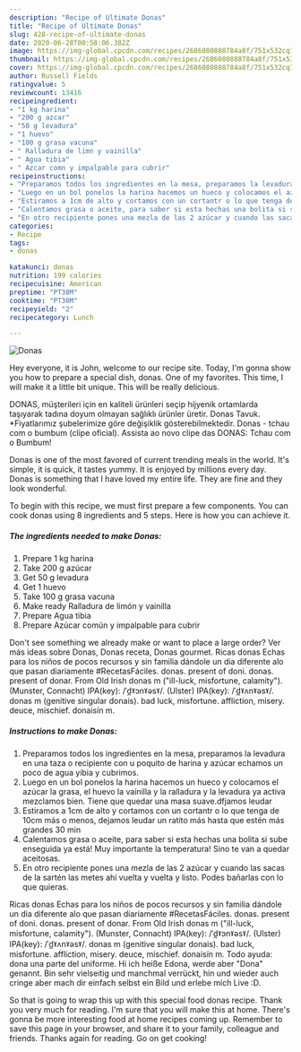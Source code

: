 ```yaml
---
description: "Recipe of Ultimate Donas"
title: "Recipe of Ultimate Donas"
slug: 428-recipe-of-ultimate-donas
date: 2020-06-28T00:58:06.382Z
image: https://img-global.cpcdn.com/recipes/2686080888784a8f/751x532cq70/donas-foto-principal.jpg
thumbnail: https://img-global.cpcdn.com/recipes/2686080888784a8f/751x532cq70/donas-foto-principal.jpg
cover: https://img-global.cpcdn.com/recipes/2686080888784a8f/751x532cq70/donas-foto-principal.jpg
author: Russell Fields
ratingvalue: 5
reviewcount: 13416
recipeingredient:
- "1 kg harina"
- "200 g azcar"
- "50 g levadura"
- "1 huevo"
- "100 g grasa vacuna"
- " Ralladura de limn y vainilla"
- " Agua tibia"
- " Azcar comn y impalpable para cubrir"
recipeinstructions:
- "Preparamos todos los ingredientes en la mesa, preparamos la levadura en una taza o recipiente con u poquito de harina y azúcar echamos un poco de agua yibia y cubrimos."
- "Luego en un bol ponelos la harina hacemos un hueco y colocamos el azúcar la grasa, el huevo la vainilla y la ralladura y la levadura ya activa mezclamos bien. Tiene que quedar una masa suave.dfjamos leudar"
- "Estiramos a 1cm de alto y cortamos con un cortantr o lo que tenga de 10cm más o menos, dejamos leudar un ratito más hasta que estén más grandes 30 min"
- "Calentamos grasa o aceite, para saber si esta hechas una bolita si sube enseguida ya está! Muy importante la temperatura! Sino te van a quedar aceitosas."
- "En otro recipiente pones una mezla de las 2 azúcar y cuando las sacas de la sartén las metes ahí vuelta y vuelta y listo. Podes bañarlas con lo que quieras."
categories:
- Recipe
tags:
- donas

katakunci: donas 
nutrition: 199 calories
recipecuisine: American
preptime: "PT38M"
cooktime: "PT30M"
recipeyield: "2"
recipecategory: Lunch

---
```



![Donas](https://img-global.cpcdn.com/recipes/2686080888784a8f/751x532cq70/donas-foto-principal.jpg)

Hey everyone, it is John, welcome to our recipe site. Today, I'm gonna show you how to prepare a special dish, donas. One of my favorites. This time, I will make it a little bit unique. This will be really delicious.

DONAS, müşterileri için en kaliteli ürünleri seçip hijyenik ortamlarda taşıyarak tadına doyum olmayan sağlıklı ürünler üretir. Donas Tavuk. *Fiyatlarımız şubelerimize göre değişiklik gösterebilmektedir. Donas - tchau com o bumbum (clipe oficial). Assista ao novo clipe das DONAS: Tchau com o Bumbum!

Donas is one of the most favored of current trending meals in the world. It's simple, it is quick, it tastes yummy. It is enjoyed by millions every day. Donas is something that I have loved my entire life. They are fine and they look wonderful.


To begin with this recipe, we must first prepare a few components. You can cook donas using 8 ingredients and 5 steps. Here is how you can achieve it.

<!--inarticleads1-->

##### The ingredients needed to make Donas:

1. Prepare 1 kg harina
1. Take 200 g azúcar
1. Get 50 g levadura
1. Get 1 huevo
1. Take 100 g grasa vacuna
1. Make ready  Ralladura de limón y vainilla
1. Prepare  Agua tibia
1. Prepare  Azúcar común y impalpable para cubrir


Don&#39;t see something we already make or want to place a large order? Ver más ideas sobre Donas, Donas receta, Donas gourmet. Ricas donas Echas para los niños de pocos recursos y sin familia dándole un dia diferente alo que pasan diariamente #RecetasFáciles. donas. present of doni. donas. present of donar. From Old Irish donas m (&#34;ill-luck, misfortune, calamity&#34;). (Munster, Connacht) IPA(key): /ˈd̪ˠɔnˠəsˠ/. (Ulster) IPA(key): /ˈd̪ˠʌnˠəsˠ/. donas m (genitive singular donais). bad luck, misfortune. affliction, misery. deuce, mischief. donaisín m. 

<!--inarticleads2-->

##### Instructions to make Donas:

1. Preparamos todos los ingredientes en la mesa, preparamos la levadura en una taza o recipiente con u poquito de harina y azúcar echamos un poco de agua yibia y cubrimos.
1. Luego en un bol ponelos la harina hacemos un hueco y colocamos el azúcar la grasa, el huevo la vainilla y la ralladura y la levadura ya activa mezclamos bien. Tiene que quedar una masa suave.dfjamos leudar
1. Estiramos a 1cm de alto y cortamos con un cortantr o lo que tenga de 10cm más o menos, dejamos leudar un ratito más hasta que estén más grandes 30 min
1. Calentamos grasa o aceite, para saber si esta hechas una bolita si sube enseguida ya está! Muy importante la temperatura! Sino te van a quedar aceitosas.
1. En otro recipiente pones una mezla de las 2 azúcar y cuando las sacas de la sartén las metes ahí vuelta y vuelta y listo. Podes bañarlas con lo que quieras.


Ricas donas Echas para los niños de pocos recursos y sin familia dándole un dia diferente alo que pasan diariamente #RecetasFáciles. donas. present of doni. donas. present of donar. From Old Irish donas m (&#34;ill-luck, misfortune, calamity&#34;). (Munster, Connacht) IPA(key): /ˈd̪ˠɔnˠəsˠ/. (Ulster) IPA(key): /ˈd̪ˠʌnˠəsˠ/. donas m (genitive singular donais). bad luck, misfortune. affliction, misery. deuce, mischief. donaisín m. Todo ayuda: dona una parte del uniforme. Hi ich heiße Edona, werde aber &#34;Dona&#34; genannt. Bin sehr vielseitig und manchmal verrückt, hin und wieder auch cringe aber mach dir einfach selbst ein Bild und erlebe mich Live :D. 

So that is going to wrap this up with this special food donas recipe. Thank you very much for reading. I'm sure that you will make this at home. There's gonna be more interesting food at home recipes coming up. Remember to save this page in your browser, and share it to your family, colleague and friends. Thanks again for reading. Go on get cooking!

